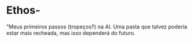 # Ethos-
"Meus primeiros passos (tropeços?) na AI. Uma pasta que talvez poderia estar mais recheada, mas isso dependerá do futuro.
